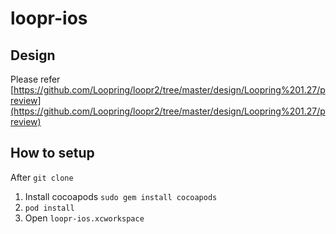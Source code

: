 # loopr-ios

## Design
Please refer
[https://github.com/Loopring/loopr2/tree/master/design/Loopring%201.27/preview](https://github.com/Loopring/loopr2/tree/master/design/Loopring%201.27/preview)

## How to setup
After ```git clone```
1. Install cocoapods ```sudo gem install cocoapods```
1. ```pod install```
2. Open ```loopr-ios.xcworkspace```
